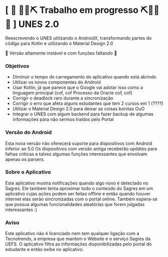 # \[ 🚧 🔧👷⛏ Trabalho em progresso ⛏👷🔧️ 🚧 \] UNES 2.0 
Reescrevendo o UNES utilizando o AndroidX, transformando partes do código para Kotlin e utilizando o Material Design 2.0

🛑 Versão altamente instável e com funções faltando 🛑

### Objetivos
* Diminuir o tempo de carregamento do aplicativo quando está abrindo
* Utilizar os novos componentes do Android
* Usar Kotlin, já que parece que o Google vai adotar isso como a linguagem principal (cof, cof Processo da Oracle cof, cof)
* Corrigir o deadlock raro durante a sincronização
* Corrigir o erro que afeta alguns estudantes que tem 2 cursos em 1 (????)
* Utilizar o Material Design 2.0 para deixar as coisas bonitas OuO
* Integrar o UNES com algum backend para fazer backup de algumas informações para não sermos traídos pelo Portal

### Versão do Android
Esta nova versão não oferecerá suporte para dispositivos com Android inferior ao 5.0
Os dispositivos com versão antiga receberão updates para falhas críticas e talvez algumas funções interessantes que envolvam apenas os parsers.

### Sobre o Aplicativo
Este aplicativo mostra notificações quando algo novo é detectado no Sagres.
Ele tambem tenta aproximar todo o conteúdo do Sagres em um aplicativo cujas ações podem ser feitas offline e então quando houver internet elas serão sincronizadas com o portal online. Também espera-se que possua algumas funcionalidades aleatórias que forem julgadas interessantes :)

### Aviso
Este aplicativo não é licenciado nem tem qualquer ligação com a Tecnotrends, a empresa que mantem o Website e o serviço Sagres da UEFS. O aplicativo filtra as informações disponibilizadas pelo portal do estudante e então exibe no aplicativo.
